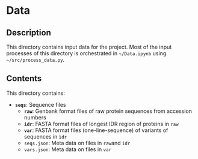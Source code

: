 # Data

## Description
This directory contains input data for the project.
Most of the input processes of this directory is orchestrated in ``~/Data.ipynb`` using ``~/src/process_data.py``.

## Contents
This directory contains:
- **``seqs``**: Sequence files
    - **``raw``**: Genbank format files of raw protein sequences from accession numbers
    - **``idr``**: FASTA format files of longest IDR region of proteins in ``raw``
    - **``var``**: FASTA format files (one-line-sequence) of variants of sequences in ``ìdr``
    - ``seqs.json``: Meta data on files in ``raw``and ``idr``
    - ``vars.json``: Meta data on files in ``var``
